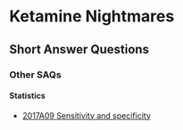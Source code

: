 # Ketamine Nightmares

## Short Answer Questions

### Other SAQs

#### Statistics

- [2017A09 Sensitivity and specificity](2017A09_sensitivity_and_specificity.htm)


